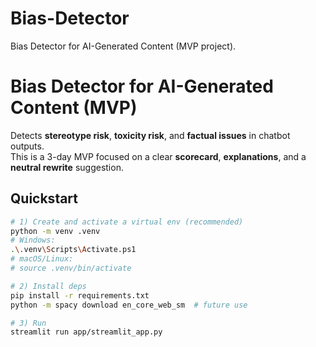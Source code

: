 # Bias-Detector
Bias Detector for AI-Generated Content (MVP project).

# Bias Detector for AI-Generated Content (MVP)

Detects **stereotype risk**, **toxicity risk**, and **factual issues** in chatbot outputs.  
This is a 3-day MVP focused on a clear **scorecard**, **explanations**, and a **neutral rewrite** suggestion.

## Quickstart
```bash
# 1) Create and activate a virtual env (recommended)
python -m venv .venv
# Windows:
.\.venv\Scripts\Activate.ps1
# macOS/Linux:
# source .venv/bin/activate

# 2) Install deps
pip install -r requirements.txt
python -m spacy download en_core_web_sm  # future use

# 3) Run
streamlit run app/streamlit_app.py
